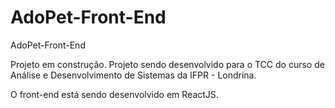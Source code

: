 # AdoPet-Front-End

AdoPet-Front-End

Projeto em construção.
Projeto sendo desenvolvido para o TCC do curso de Análise e Desenvolvimento de Sistemas da IFPR - Londrina.

O front-end está sendo desenvolvido em ReactJS.
